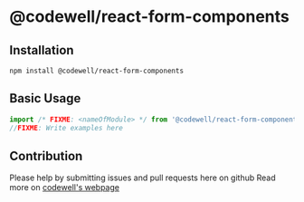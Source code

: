 # @codewell/react-form-components

## Installation

```
npm install @codewell/react-form-components
```

## Basic Usage

```JavaScript
import /* FIXME: <nameOfModule> */ from '@codewell/react-form-components';
//FIXME: Write examples here
```

## Contribution

Please help by submitting issues and pull requests here on github
Read more on [codewell's webpage](https://codewell.github.io/contribution)

